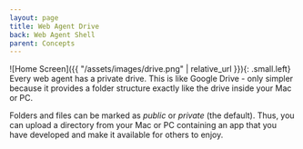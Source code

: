 ```yaml
---
layout: page
title: Web Agent Drive
back: Web Agent Shell
parent: Concepts
---
```

![Home Screen]({{ "/assets/images/drive.png" | relative_url }}){: .small.left}
Every web agent has a private drive. This is like Google Drive - only simpler because it provides a folder structure exactly like
the drive inside your Mac or PC.

Folders and files can be marked as _public_ or _private_ (the default). Thus, you can upload a directory from your
Mac or PC containing an app that you have developed and make it available for others to enjoy.
